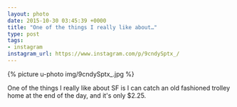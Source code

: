 ```yaml
---
layout: photo
date: 2015-10-30 03:45:39 +0000
title: "One of the things I really like about…"
type: post
tags:
- instagram
instagram_url: https://www.instagram.com/p/9cndySptx_/
---
```


{% picture u-photo img/9cndySptx_.jpg %}

One of the things I really like about SF is I can catch an old fashioned trolley home at the end of the day, and it's only $2.25.
